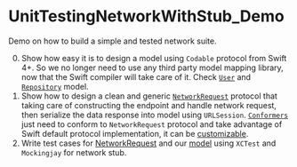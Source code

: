 # UnitTestingNetworkWithStub_Demo

Demo on how to build a simple and tested network suite.

0. Show how easy it is to design a model using `Codable` protocol from Swift 4+. So we no longer need to use any third party model mapping library, now that the Swift compiler will take care of it. Check [`User`](https://github.com/vinhnx/UnitTestingNetworkWithStub_Demo/blob/master/UnitTestingNetworkWithStub_2/Model/User.swift) and [`Repository`](https://github.com/vinhnx/UnitTestingNetworkWithStub_Demo/blob/master/UnitTestingNetworkWithStub_2/Model/Repository.swift) model. 
1. Show how to design a clean and generic [`NetworkRequest`](https://github.com/vinhnx/UnitTestingNetworkWithStub_Demo/blob/master/UnitTestingNetworkWithStub_2/Network/GithubUserRequest.swift) protocol that taking care of constructing the endpoint and handle network request, then serialize the data response into model using `URLSession`. [`Conformers`](https://github.com/vinhnx/UnitTestingNetworkWithStub_Demo/blob/master/UnitTestingNetworkWithStub_2/Network/GithubUserRequest.swift) just need to conform to `NetworkRequest` protocol and take advantage of Swift default protocol implementation, it can be [customizable](https://github.com/vinhnx/iOS-notes/issues/47).
2. Write test cases for [NetworkRequest](https://github.com/vinhnx/UnitTestingNetworkWithStub_Demo/blob/master/UnitTestingNetworkWithStub_2Tests/NetworkRequestTests.swift) and our [model](https://github.com/vinhnx/UnitTestingNetworkWithStub_Demo/blob/master/UnitTestingNetworkWithStub_2Tests/UserTests.swift) using `XCTest` and `Mockingjay` for network stub.
